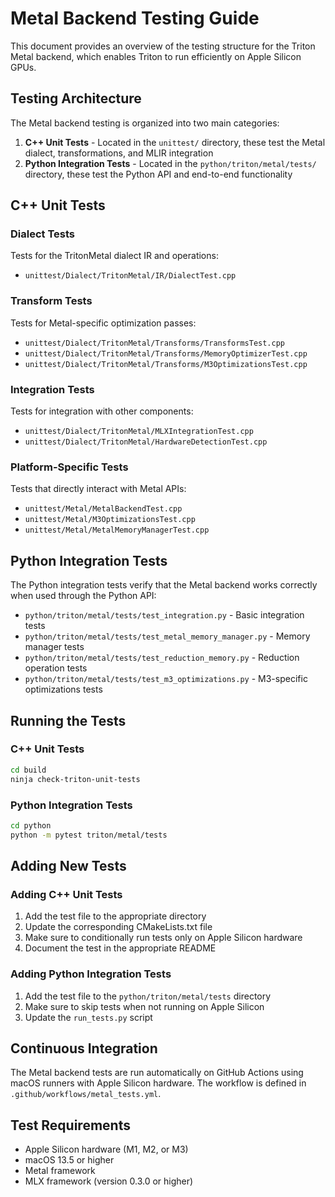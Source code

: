 # Metal Backend Testing Guide

This document provides an overview of the testing structure for the Triton Metal backend, which enables Triton to run efficiently on Apple Silicon GPUs.

## Testing Architecture

The Metal backend testing is organized into two main categories:

1. **C++ Unit Tests** - Located in the `unittest/` directory, these test the Metal dialect, transformations, and MLIR integration
2. **Python Integration Tests** - Located in the `python/triton/metal/tests/` directory, these test the Python API and end-to-end functionality

## C++ Unit Tests

### Dialect Tests
Tests for the TritonMetal dialect IR and operations:
- `unittest/Dialect/TritonMetal/IR/DialectTest.cpp`

### Transform Tests
Tests for Metal-specific optimization passes:
- `unittest/Dialect/TritonMetal/Transforms/TransformsTest.cpp`
- `unittest/Dialect/TritonMetal/Transforms/MemoryOptimizerTest.cpp`
- `unittest/Dialect/TritonMetal/Transforms/M3OptimizationsTest.cpp`

### Integration Tests
Tests for integration with other components:
- `unittest/Dialect/TritonMetal/MLXIntegrationTest.cpp`
- `unittest/Dialect/TritonMetal/HardwareDetectionTest.cpp`

### Platform-Specific Tests
Tests that directly interact with Metal APIs:
- `unittest/Metal/MetalBackendTest.cpp`
- `unittest/Metal/M3OptimizationsTest.cpp`
- `unittest/Metal/MetalMemoryManagerTest.cpp`

## Python Integration Tests

The Python integration tests verify that the Metal backend works correctly when used through the Python API:

- `python/triton/metal/tests/test_integration.py` - Basic integration tests
- `python/triton/metal/tests/test_metal_memory_manager.py` - Memory manager tests
- `python/triton/metal/tests/test_reduction_memory.py` - Reduction operation tests
- `python/triton/metal/tests/test_m3_optimizations.py` - M3-specific optimizations tests

## Running the Tests

### C++ Unit Tests
```bash
cd build
ninja check-triton-unit-tests
```

### Python Integration Tests
```bash
cd python
python -m pytest triton/metal/tests
```

## Adding New Tests

### Adding C++ Unit Tests
1. Add the test file to the appropriate directory
2. Update the corresponding CMakeLists.txt file
3. Make sure to conditionally run tests only on Apple Silicon hardware
4. Document the test in the appropriate README

### Adding Python Integration Tests
1. Add the test file to the `python/triton/metal/tests` directory
2. Make sure to skip tests when not running on Apple Silicon
3. Update the `run_tests.py` script

## Continuous Integration

The Metal backend tests are run automatically on GitHub Actions using macOS runners with Apple Silicon hardware. The workflow is defined in `.github/workflows/metal_tests.yml`.

## Test Requirements

- Apple Silicon hardware (M1, M2, or M3)
- macOS 13.5 or higher
- Metal framework
- MLX framework (version 0.3.0 or higher) 